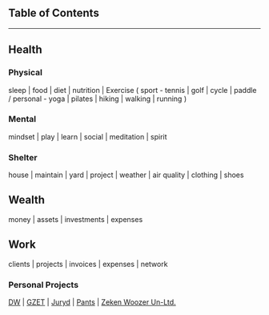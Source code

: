 ## Table of Contents


---


## Health  

### Physical

sleep | food | diet | nutrition | Exercise ( sport - tennis | golf | cycle | paddle / personal -  yoga | pilates | hiking | walking | running )

### Mental

mindset | play | learn | social | meditation | spirit

### Shelter

house | maintain | yard | project | weather | air quality | clothing | shoes

## Wealth

money | assets | investments | expenses  

## Work 

clients | projects | invoices | expenses | network

### Personal Projects

[DW](projects/dw) |
[GZET](projects/gzet) |
[Juryd](projects/juryd) |
[Pants](projects/pants) |
[Zeken Woozer Un-Ltd.](projects/zw)


